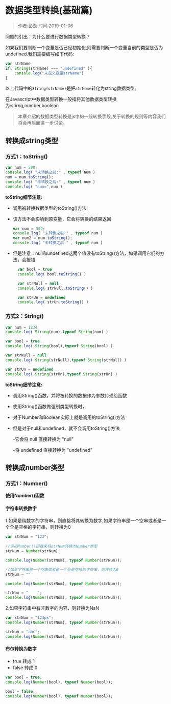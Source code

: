 # 数据类型转换(基础篇)

> 作者:彭劲  时间:2019-01-06

问题的引出：为什么要进行数据类型转换？

如果我们要判断一个变量是否已经初始化,则需要判断一个变量当前的类型是否为undefined.我们需要编写如下代码:

```javascript
var strName
if( String(strName) === "undefined" ){
	console.log("未定义变量strName")
}
```

以上代码中的`String(strName)`是把`strName`转化为string数据类型。

在Javascript中数据类型转换一般指将其他数据类型转换为:stirng,number,boolean


> 本章介绍的数据类型转换是js中的一般转换手段,关于转换的规则等内容我们将会再后面进一步讨论。

## 转换成string类型

### 方式1：toString()

  ```javascript
  var num = 500;
  console.log( "未转换之前:" , typeof num )
  num = num.toString();
  console.log( "未转换之后:" , typeof num )
  console.log( "num=",num )
  ```

**toString细节注意:**

* 调用被转换数据类型的toString()方法
* 该方法不会影响到原变量，它会将转换的结果返回

  ```javascript
  var num = 500;
  console.log( "未转换之前:" , typeof num )
  var num2 = num.toString();
  console.log( "未转换之后:" , typeof num )
  ```

* 但是注意：null和undefined这两个值没有toString()方法，如果调用它们的方法，会报错

  ```javascript
	var bool = true
	console.log( bool.toString() )

	var strNull = null
	console.log( strNull.toString() )

	var strUn = undefined
	console.log( strUn.toString() )
  ```

### 方式2：String()

```javascript
var num = 1234
console.log( String(num),typeof String(num) )

var bool = true
console.log( String(bool),typeof String(bool) )

var strNull = null
console.log( String(strNull),typeof String(strNull) )

var strUn = undefined
console.log( String(strUn),typeof String(strUn) )
```

  **toString细节注意:**

* 调用String()函数，并将被转换的数据作为参数传递给函数
* 使用String()函数做强制类型转换时，
* 对于Number和Boolean实际上就是调用的toString()方法
* 但是对于null和undefined，就不会调用toString()方法

  -它会将 null 直接转换为 "null"

  -将 undefined 直接转换为 "undefined"


## 转换成number类型

### 方式1：Number()

**使用Number()函数**

#### 字符串转换数字

1.如果是纯数字的字符串，则直接将其转换为数字,如果字符串是一个空串或者是一个全是空格的字符串，则转换为0

```javascript
var strNum = "123";
			
//调用Number()函数来将strNum转换为Number类型
strNum = Number(strNum);

console.log(Number(strNum), typeof Number(strNum));

//如果字符串是一个空串或者是一个全是空格的字符串，则转换为0
strNum = ""

console.log(Number(strNum), typeof Number(strNum));

strNum = "    ";
console.log(Number(strNum), typeof Number(strNum));
```

2.如果字符串中有非数字的内容，则转换为NaN

```javascript
var strNum = "123px";
console.log(Number(strNum), typeof Number(strNum));

strNum = "abc";
console.log(Number(strNum), typeof Number(strNum));
```

#### 布尔转换为数字

* true 转成 1
* false 转成 0

```javascript
var bool = true;
console.log(Number(bool), typeof Number(bool));

bool = false;
console.log(Number(bool), typeof Number(bool));
```

